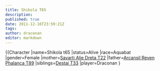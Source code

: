 ```yaml
---
title: Shikola T65
description:
published: true
date: 2011-12-16T23:59:21Z
tags:
author: draconan
editor: markdown
---
```


{{Character |name=Shikola t65 |status=Alive |race=Aquabat |gender=Female |mother=[Savarti Alie Dreta T22](/Savarti_Alie_Dreta_T22 "wikilink") |father=[Arcansil Reven Phalanca T89](/Arcansil_Reven_Phalanca_T89 "wikilink") |siblings=[Destai T33](/Destai_T33 "wikilink") |player=Draconan }
